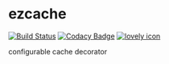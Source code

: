 # ezcache

[![Build Status](https://travis-ci.org/ilya-yurtaev/ezcache.svg?branch=master)](https://travis-ci.org/ilya-yurtaev/ezcache) [![Codacy Badge](https://api.codacy.com/project/badge/Grade/7cbbb305410248b991b2e82425cfe7d7)](https://www.codacy.com/app/ilya-yurtaev/ezcache?utm_source=github.com&amp;utm_medium=referral&amp;utm_content=ilya-yurtaev/ezcache&amp;utm_campaign=Badge_Grade) [![lovely icon](https://img.shields.io/badge/yet%20another-lovely%20icon-ff69b4.svg)](http://www.nooooooooooooooo.com)

configurable cache decorator
